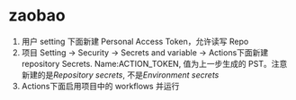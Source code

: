 # zaobao

1. 用户 setting 下面新建 Personal Access Token，允许读写 Repo
2. 项目 Setting -> Security -> Secrets and variable -> Actions下面新建 repository Secrets. Name:ACTION_TOKEN, 值为上一步生成的 PST。注意新建的是*Repository secrets*, 不是*Environment secrets*
3. Actions下面启用项目中的 workflows 并运行